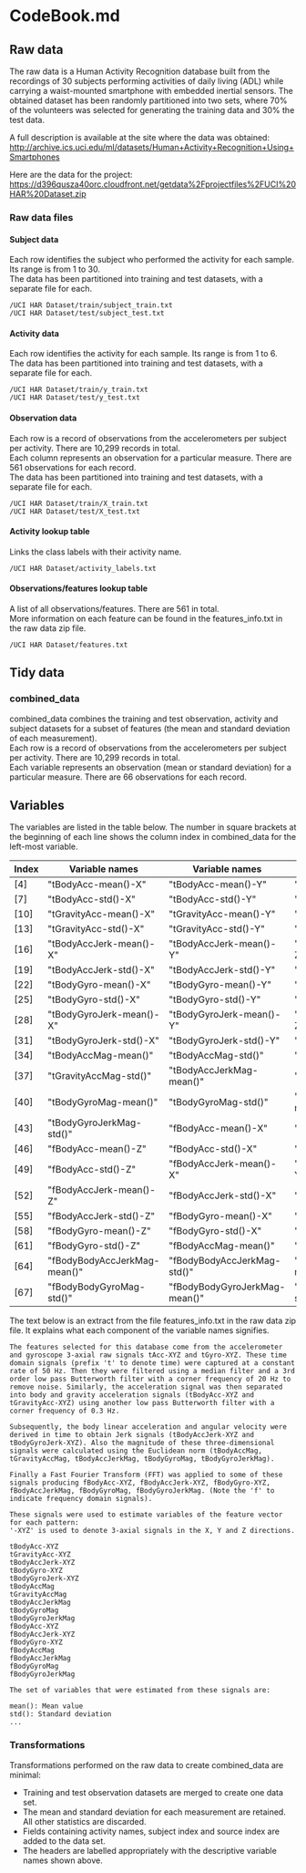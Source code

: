 # CodeBook.md

## Raw data

The raw data is a Human Activity Recognition database built from the recordings of 30 subjects performing activities of daily living (ADL) while carrying a waist-mounted smartphone with embedded inertial sensors. The obtained dataset has been randomly partitioned into two sets, where 70% of the volunteers was selected for generating the training data and 30% the test data. 

A full description is available at the site where the data was obtained:
http://archive.ics.uci.edu/ml/datasets/Human+Activity+Recognition+Using+Smartphones

Here are the data for the project:
https://d396qusza40orc.cloudfront.net/getdata%2Fprojectfiles%2FUCI%20HAR%20Dataset.zip

### Raw data files

#### Subject data
Each row identifies the subject who performed the activity for each sample. Its range is from 1 to 30.  
The data has been partitioned into training and test datasets, with a separate file for each.

```
/UCI HAR Dataset/train/subject_train.txt
/UCI HAR Dataset/test/subject_test.txt
```

#### Activity data
Each row identifies the activity for each sample. Its range is from 1 to 6.   
The data has been partitioned into training and test datasets, with a separate file for each.

```
/UCI HAR Dataset/train/y_train.txt
/UCI HAR Dataset/test/y_test.txt
```

#### Observation data
Each row is a record of observations from the accelerometers per subject per activity. There are 10,299 records in total.  
Each column represents an observation for a particular measure. There are 561 observations for each record.   
The data has been partitioned into training and test datasets, with a separate file for each.   

```
/UCI HAR Dataset/train/X_train.txt
/UCI HAR Dataset/test/X_test.txt
```

#### Activity lookup table
Links the class labels with their activity name.

```/UCI HAR Dataset/activity_labels.txt```

#### Observations/features lookup table
A list of all observations/features. There are 561 in total.   
More information on each feature can be found in the features_info.txt in the raw data zip file.

```/UCI HAR Dataset/features.txt```

## Tidy data



### combined_data
combined_data combines the training and test observation, activity and subject datasets for a subset of features (the mean and standard deviation of each measurement).   
Each row is a record of observations from the accelerometers per subject per activity. There are 10,299 records in total.    
Each variable represents an observation (mean or standard deviation) for a particular measure. There are 66 observations for each record.   

## Variables

The variables are listed in the table below. The number in square brackets at the beginning of each line shows the column index in combined_data for the left-most variable.

Index | Variable names               | Variable names                  | Variable names          
------|------------------------------|---------------------------------|--------------------------
 [4]  | "tBodyAcc-mean()-X"          |   "tBodyAcc-mean()-Y"           |  "tBodyAcc-mean()-Z"          
 [7]  | "tBodyAcc-std()-X"           |   "tBodyAcc-std()-Y"            |  "tBodyAcc-std()-Z"           
[10]  | "tGravityAcc-mean()-X"       |   "tGravityAcc-mean()-Y"        |  "tGravityAcc-mean()-Z"       
[13]  | "tGravityAcc-std()-X"        |   "tGravityAcc-std()-Y"         |  "tGravityAcc-std()-Z"        
[16]  | "tBodyAccJerk-mean()-X"      |   "tBodyAccJerk-mean()-Y"       |  "tBodyAccJerk-mean()-Z"      
[19]  | "tBodyAccJerk-std()-X"       |   "tBodyAccJerk-std()-Y"        |  "tBodyAccJerk-std()-Z"       
[22]  | "tBodyGyro-mean()-X"         |   "tBodyGyro-mean()-Y"          |  "tBodyGyro-mean()-Z"         
[25]  | "tBodyGyro-std()-X"          |   "tBodyGyro-std()-Y"           |  "tBodyGyro-std()-Z"          
[28]  | "tBodyGyroJerk-mean()-X"     |   "tBodyGyroJerk-mean()-Y"      |  "tBodyGyroJerk-mean()-Z"     
[31]  | "tBodyGyroJerk-std()-X"      |   "tBodyGyroJerk-std()-Y"       |  "tBodyGyroJerk-std()-Z"      
[34]  | "tBodyAccMag-mean()"         |   "tBodyAccMag-std()"           |  "tGravityAccMag-mean()"      
[37]  | "tGravityAccMag-std()"       |   "tBodyAccJerkMag-mean()"      |  "tBodyAccJerkMag-std()"      
[40]  | "tBodyGyroMag-mean()"        |   "tBodyGyroMag-std()"          |  "tBodyGyroJerkMag-mean()"    
[43]  | "tBodyGyroJerkMag-std()"     |   "fBodyAcc-mean()-X"           |  "fBodyAcc-mean()-Y"          
[46]  | "fBodyAcc-mean()-Z"          |   "fBodyAcc-std()-X"            |  "fBodyAcc-std()-Y"           
[49]  | "fBodyAcc-std()-Z"           |   "fBodyAccJerk-mean()-X"       |  "fBodyAccJerk-mean()-Y"      
[52]  | "fBodyAccJerk-mean()-Z"      |   "fBodyAccJerk-std()-X"        |  "fBodyAccJerk-std()-Y"       
[55]  | "fBodyAccJerk-std()-Z"       |   "fBodyGyro-mean()-X"          |  "fBodyGyro-mean()-Y"         
[58]  | "fBodyGyro-mean()-Z"         |   "fBodyGyro-std()-X"           |  "fBodyGyro-std()-Y"          
[61]  | "fBodyGyro-std()-Z"          |   "fBodyAccMag-mean()"          |  "fBodyAccMag-std()"          
[64]  | "fBodyBodyAccJerkMag-mean()" |   "fBodyBodyAccJerkMag-std()"   |  "fBodyBodyGyroMag-mean()"    
[67]  | "fBodyBodyGyroMag-std()"     |   "fBodyBodyGyroJerkMag-mean()" |  "fBodyBodyGyroJerkMag-std()" 

The text below is an extract from the file features_info.txt in the raw data zip file. It explains what each component of the variable names signifies.

```
The features selected for this database come from the accelerometer and gyroscope 3-axial raw signals tAcc-XYZ and tGyro-XYZ. These time domain signals (prefix 't' to denote time) were captured at a constant rate of 50 Hz. Then they were filtered using a median filter and a 3rd order low pass Butterworth filter with a corner frequency of 20 Hz to remove noise. Similarly, the acceleration signal was then separated into body and gravity acceleration signals (tBodyAcc-XYZ and tGravityAcc-XYZ) using another low pass Butterworth filter with a corner frequency of 0.3 Hz. 

Subsequently, the body linear acceleration and angular velocity were derived in time to obtain Jerk signals (tBodyAccJerk-XYZ and tBodyGyroJerk-XYZ). Also the magnitude of these three-dimensional signals were calculated using the Euclidean norm (tBodyAccMag, tGravityAccMag, tBodyAccJerkMag, tBodyGyroMag, tBodyGyroJerkMag). 

Finally a Fast Fourier Transform (FFT) was applied to some of these signals producing fBodyAcc-XYZ, fBodyAccJerk-XYZ, fBodyGyro-XYZ, fBodyAccJerkMag, fBodyGyroMag, fBodyGyroJerkMag. (Note the 'f' to indicate frequency domain signals). 

These signals were used to estimate variables of the feature vector for each pattern:  
'-XYZ' is used to denote 3-axial signals in the X, Y and Z directions.

tBodyAcc-XYZ
tGravityAcc-XYZ
tBodyAccJerk-XYZ
tBodyGyro-XYZ
tBodyGyroJerk-XYZ
tBodyAccMag
tGravityAccMag
tBodyAccJerkMag
tBodyGyroMag
tBodyGyroJerkMag
fBodyAcc-XYZ
fBodyAccJerk-XYZ
fBodyGyro-XYZ
fBodyAccMag
fBodyAccJerkMag
fBodyGyroMag
fBodyGyroJerkMag

The set of variables that were estimated from these signals are: 

mean(): Mean value
std(): Standard deviation
...
```

### Transformations

Transformations performed on the raw data to create combined_data are minimal:   

* Training and test observation datasets are merged to create one data set.
* The mean and standard deviation for each measurement are retained. All other statistics are discarded.
* Fields containing activity names, subject index and source index are added to the data set.
* The headers are labelled appropriately with the descriptive variable names shown above.

### 
